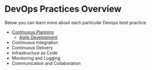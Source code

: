 # DevOps Practices Overview

Below you can learn more about each particular Devops best practice.

- [Continuous Planning](continuous-planning/whatis-continuous-planning.md)
  - [Agile Development](continuous-planning/agile-development/whatis-agile.md)
- Continuous Integration
- Continuous Delivery
- Infrastructure as Code
- Monitoring and Logging
- Communication and Collaboration

<!---  Exmple of Image with caption
#<figure markdown>
#  ![Image title](https://dummyimage.com/600x400/){ width="300" }
#  <figcaption>Image caption</figcaption>
</figure>
 --->
